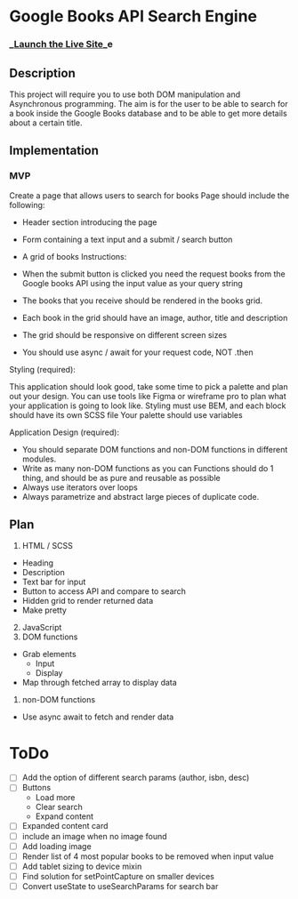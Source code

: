 # Google Books API Search Engine

### \_**[Launch the Live Site]()**\_e

## Description

This project will require you to use both DOM manipulation and Asynchronous programming.
The aim is for the user to be able to search for a book inside the Google Books database and to be able to get more details about a certain title.

## Implementation

### MVP

Create a page that allows users to search for books
Page should include the following:

-   Header section introducing the page
-   Form containing a text input and a submit / search button

-   A grid of books
    Instructions:

-   When the submit button is clicked you need the request books from the Google books API using the input value as your query string
-   The books that you receive should be rendered in the books grid.
-   Each book in the grid should have an image, author, title and description
-   The grid should be responsive on different screen sizes
-   You should use async / await for your request code, NOT .then

Styling (required):

This application should look good, take some time to pick a palette and plan out your design. You can use tools like Figma or wireframe pro to plan what your application is going to look like.
Styling must use BEM, and each block should have its own SCSS file Your palette should use variables

Application Design (required):

-   You should separate DOM functions and non-DOM functions in different modules.
-   Write as many non-DOM functions as you can Functions should do 1 thing, and should be as pure and reusable as possible
-   Always use iterators over loops
-   Always parametrize and abstract large pieces of duplicate code.

## Plan

1. HTML / SCSS

-   Heading
-   Description
-   Text bar for input
-   Button to access API and compare to search
-   Hidden grid to render returned data
-   Make pretty

2. JavaScript
1. DOM functions

-   Grab elements
    -   Input
    -   Display
-   Map through fetched array to display data

1. non-DOM functions

-   Use async await to fetch and render data

# ToDo

-   [ ] Add the option of different search params (author, isbn, desc)
-   [ ] Buttons
    -   Load more
    -   Clear search
    -   Expand content
-   [ ] Expanded content card
-   [ ] include an image when no image found
-   [ ] Add loading image
-   [ ] Render list of 4 most popular books to be removed when input value
-   [ ] Add tablet sizing to device mixin
-   [ ] Find solution for setPointCapture on smaller devices
-   [ ] Convert useState to useSearchParams for search bar
